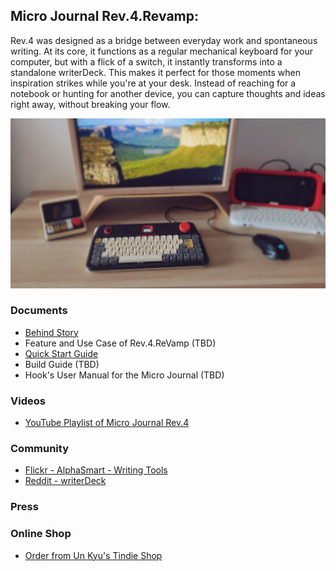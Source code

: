 ## Micro Journal Rev.4.Revamp: 

Rev.4 was designed as a bridge between everyday work and spontaneous writing. At its core, it functions as a regular mechanical keyboard for your computer, but with a flick of a switch, it instantly transforms into a standalone writerDeck. This makes it perfect for those moments when inspiration strikes while you're at your desk. Instead of reaching for a notebook or hunting for another device, you can capture thoughts and ideas right away, without breaking your flow.

<img src="./images/002.png" width="600">


### Documents 

* [Behind Story](./story.md)
* Feature and Use Case of Rev.4.ReVamp (TBD)
* [Quick Start Guide](./quickstartguide.md)
* Build Guide (TBD)
* Hook's User Manual for the Micro Journal (TBD)


### Videos

* [YouTube Playlist of Micro Journal Rev.4]()


### Community

* [Flickr - AlphaSmart - Writing Tools](https://www.flickr.com/groups/alphasmart/discuss/72157721923133428/)
* [Reddit - writerDeck](https://www.reddit.com/r/writerDeck/)


### Press



### Online Shop

* [Order from Un Kyu's Tindie Shop](https://www.tindie.com/stores/unkyulee/)


